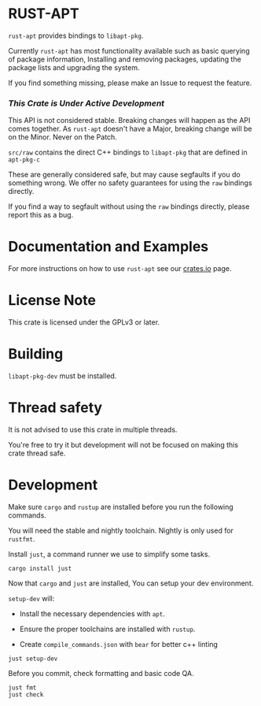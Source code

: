 # RUST-APT

`rust-apt` provides bindings to `libapt-pkg`.

Currently `rust-apt` has most functionality available such as basic querying of package information,
Installing and removing packages, updating the package lists and upgrading the system.

If you find something missing, please make an Issue to request the feature.

### *This Crate is Under Active Development*

This API is not considered stable. Breaking changes will happen as the API comes together.
As `rust-apt` doesn't have a Major, breaking change will be on the Minor. Never on the Patch.

`src/raw` contains the direct C++ bindings to `libapt-pkg` that are defined in `apt-pkg-c`

These are generally considered safe, but may cause segfaults if you do something wrong.
We offer no safety guarantees for using the `raw` bindings directly.

If you find a way to segfault without using the `raw` bindings directly, please report this as a bug.

# Documentation and Examples

For more instructions on how to use `rust-apt` see our [crates.io](https://crates.io/crates/rust-apt) page.

# License Note

This crate is licensed under the GPLv3 or later.

# Building

`libapt-pkg-dev` must be installed.

# Thread safety

It is not advised to use this crate in multiple threads.

You're free to try it but development will not be focused on making this crate thread safe.

# Development

Make sure `cargo` and `rustup` are installed before you run the following commands.

You will need the stable and nightly toolchain. Nightly is only used for `rustfmt`.

Install `just`, a command runner we use to simplify some tasks.

```console
cargo install just
```

Now that `cargo` and `just` are installed, You can setup your dev environment.

`setup-dev` will:

* Install the necessary dependencies with `apt`.

* Ensure the proper toolchains are installed with `rustup`.

* Create `compile_commands.json` with `bear` for better c++ linting

```console
just setup-dev
```

Before you commit, check formatting and basic code QA.

```console
just fmt
just check
```
